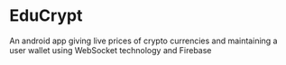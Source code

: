 # EduCrypt
An android app giving live prices of crypto currencies and maintaining a user wallet using WebSocket technology and Firebase
